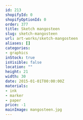 ```yaml
---
id: 213
shopifyId: 0
shopifyOptionId: 0
order: 377
title: Sketch mangosteen
slug: sketch-mangosteen
url: art-works/sketch-mangosteen
aliases: []
categories:
- graphics
inStock: true
isVisible: false
location: ""
height: 21
width: 30
date: 2015-01-01T00:00:00Z
materials:
- ink
- marker
- paper
price: -1
mainImage: mangosteen.jpg
---
```

